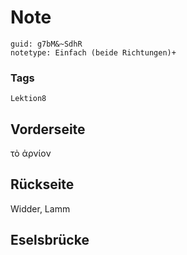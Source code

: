 # Note
```
guid: g7bM&~SdhR
notetype: Einfach (beide Richtungen)+
```

### Tags
```
Lektion8
```

## Vorderseite
τὸ ἀρνίον

## Rückseite
Widder, Lamm

## Eselsbrücke

